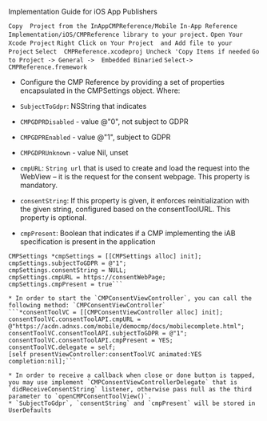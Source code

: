 Implementation Guide for iOS App Publishers


`Copy  Project from the InAppCMPReference/Mobile In-App Reference Implementation/iOS/CMPReference library to your project.`
`Open Your Xcode Project`
`Right Click on Your Project  and Add file to your Project`
`Select  CMPReference.xcodeproj Uncheck 'Copy Items if needed`
`Go to Project -> General ->  Embedded Binaried`
`Select-> CMPReference.fremework`

* Configure the CMP Reference by providing a set of properties encapsulated in the CMPSettings object. Where:

* `SubjectToGdpr`: NSString that indicates
* `CMPGDPRDisabled` - value @"0", not subject to GDPR
* `CMPGDPREnabled` - value @"1", subject to GDPR
* `CMPGDPRUnknown` - value Nil, unset
* `cmpURL`: `String url` that is used to create and load the request into the WebView – it is the request for the consent webpage. This property is mandatory.
* `consentString`: If this property is given, it enforces reinitialization with the given string, configured based on the consentToolURL. This property is optional.
* `cmpPresent`:  Boolean that indicates if a CMP implementing the iAB specification is present in the application


```
CMPSettings *cmpSettings = [[CMPSettings alloc] init];
cmpSettings.subjectToGDPR = @"1";
cmpSettings.consentString = NULL;
cmpSettings.cmpURL = https://consentWebPage;
cmpSettings.cmpPresent = true```

* In order to start the `CMPConsentViewController`, you can call the following method: `CMPConsentViewController`
```*consentToolVC = [[CMPConsentViewController alloc] init];
consentToolVC.consentToolAPI.cmpURL = @"https://acdn.adnxs.com/mobile/democmp/docs/mobilecomplete.html";
consentToolVC.consentToolAPI.subjectToGDPR = @"1";
consentToolVC.consentToolAPI.cmpPresent = YES;
consentToolVC.delegate = self;
[self presentViewController:consentToolVC animated:YES completion:nil];```

* In order to receive a callback when close or done button is tapped, you may use implement `CMPConsentViewControllerDelegate` that is `didReceiveConsentString` listener, otherwise pass null as the third parameter to `openCMPConsentToolView()`.
* `SubjectToGdpr`, `consentString` and `cmpPresent` will be stored in UserDefaults
